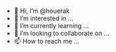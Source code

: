 - 👋 Hi, I’m @houerak
- 👀 I’m interested in ...
- 🌱 I’m currently learning ...
- 💞️ I’m looking to collaborate on ...
- 📫 How to reach me ...

<!---
houerak/houerak is a ✨ special ✨ repository because its `README.md` (this file) appears on your GitHub profile.
You can click the Preview link to take a look at your changes.
--->
